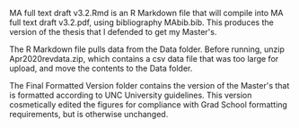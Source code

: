 MA full text draft v3.2.Rmd is an R Markdown file that will compile into MA full text draft v3.2.pdf, using bibliography MAbib.bib. This produces the version of the thesis
that I defended to get my Master's.

The R Markdown file pulls data from the Data folder. Before running, unzip Apr2020revdata.zip, which contains a csv data file that was too large for upload,
and move the contents to the Data folder.

The Final Formatted Version folder contains the version of the Master's that is formatted according to UNC University guidelines. 
This version cosmetically edited the figures for compliance with Grad School formatting requirements, but is otherwise unchanged.
